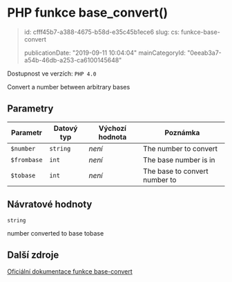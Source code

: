 PHP funkce base_convert()
=========================

> id: cfff45b7-a388-4675-b58d-e35c45b1ece6
> slug:
> 	cs: funkce-base-convert
>
> publicationDate: "2019-09-11 10:04:04"
> mainCategoryId: "0eeab3a7-a54b-46db-a253-ca6100145648"

Dostupnost ve verzích: `PHP 4.0`

Convert a number between arbitrary bases


Parametry
--------------

| Parametr | Datový typ | Výchozí hodnota | Poznámka |
|-----|-----|-----|-----|
| `$number` | `string` | *není* | The number to convert |
| `$frombase` | `int` | *není* | The base number is in |
| `$tobase` | `int` | *není* | The base to convert number to |


Návratové hodnoty
----------------

`string`

number converted to base tobase

Další zdroje
------------

[Oficiální dokumentace funkce base-convert](https://www.php.net/manual/en/function.base-convert.php)
